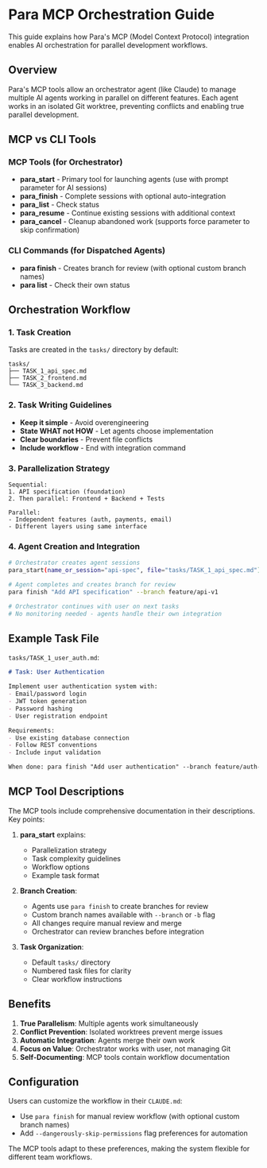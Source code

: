 # Para MCP Orchestration Guide

This guide explains how Para's MCP (Model Context Protocol) integration enables AI orchestration for parallel development workflows.

## Overview

Para's MCP tools allow an orchestrator agent (like Claude) to manage multiple AI agents working in parallel on different features. Each agent works in an isolated Git worktree, preventing conflicts and enabling true parallel development.

## MCP vs CLI Tools

### MCP Tools (for Orchestrator)
- **para_start** - Primary tool for launching agents (use with prompt parameter for AI sessions)
- **para_finish** - Complete sessions with optional auto-integration
- **para_list** - Check status
- **para_resume** - Continue existing sessions with additional context
- **para_cancel** - Cleanup abandoned work (supports force parameter to skip confirmation)

### CLI Commands (for Dispatched Agents)
- **para finish** - Creates branch for review (with optional custom branch names)
- **para list** - Check their own status

## Orchestration Workflow

### 1. Task Creation
Tasks are created in the `tasks/` directory by default:
```
tasks/
├── TASK_1_api_spec.md
├── TASK_2_frontend.md
└── TASK_3_backend.md
```

### 2. Task Writing Guidelines
- **Keep it simple** - Avoid overengineering
- **State WHAT not HOW** - Let agents choose implementation
- **Clear boundaries** - Prevent file conflicts
- **Include workflow** - End with integration command

### 3. Parallelization Strategy
```
Sequential:
1. API specification (foundation)
2. Then parallel: Frontend + Backend + Tests

Parallel:
- Independent features (auth, payments, email)
- Different layers using same interface
```

### 4. Agent Creation and Integration
```bash
# Orchestrator creates agent sessions
para_start(name_or_session="api-spec", file="tasks/TASK_1_api_spec.md")

# Agent completes and creates branch for review
para finish "Add API specification" --branch feature/api-v1

# Orchestrator continues with user on next tasks
# No monitoring needed - agents handle their own integration
```

## Example Task File

`tasks/TASK_1_user_auth.md`:
```markdown
# Task: User Authentication

Implement user authentication system with:
- Email/password login
- JWT token generation
- Password hashing
- User registration endpoint

Requirements:
- Use existing database connection
- Follow REST conventions
- Include input validation

When done: para finish "Add user authentication" --branch feature/auth-system
```

## MCP Tool Descriptions

The MCP tools include comprehensive documentation in their descriptions. Key points:

1. **para_start** explains:
   - Parallelization strategy
   - Task complexity guidelines
   - Workflow options
   - Example task format

2. **Branch Creation**:
   - Agents use `para finish` to create branches for review
   - Custom branch names available with `--branch` or `-b` flag
   - All changes require manual review and merge
   - Orchestrator can review branches before integration

3. **Task Organization**:
   - Default `tasks/` directory
   - Numbered task files for clarity
   - Clear workflow instructions

## Benefits

1. **True Parallelism**: Multiple agents work simultaneously
2. **Conflict Prevention**: Isolated worktrees prevent merge issues
3. **Automatic Integration**: Agents merge their own work
4. **Focus on Value**: Orchestrator works with user, not managing Git
5. **Self-Documenting**: MCP tools contain workflow documentation

## Configuration

Users can customize the workflow in their `CLAUDE.md`:
- Use `para finish` for manual review workflow (with optional custom branch names)
- Add `--dangerously-skip-permissions` flag preferences for automation

The MCP tools adapt to these preferences, making the system flexible for different team workflows.
